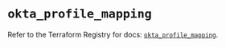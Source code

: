 # `okta_profile_mapping`

Refer to the Terraform Registry for docs: [`okta_profile_mapping`](https://registry.terraform.io/providers/okta/okta/4.14.0/docs/resources/profile_mapping).
